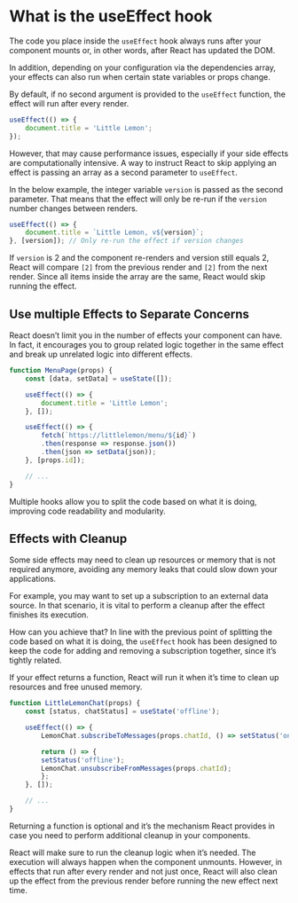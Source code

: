 # What is the useEffect hook

The code you place inside the `useEffect` hook always runs after your component mounts or, in other words, after React has updated the DOM.

In addition, depending on your configuration via the dependencies array, your effects can also run when certain state variables or props change. 

By default, if no second argument is provided to the `useEffect` function, the effect will run after every render.

```jsx
useEffect(() => {
    document.title = 'Little Lemon';
}); 
```

However, that may cause performance issues, especially if your side effects are computationally intensive. A way to instruct React to skip applying an effect is passing an array as a second parameter to `useEffect`.

In the below example, the integer variable `version` is passed as the second parameter. That means that the effect will only be re-run if the `version` number changes between renders.

```jsx
useEffect(() => {
    document.title = `Little Lemon, v${version}`;
}, [version]); // Only re-run the effect if version changes 
```

If `version` is 2 and the component re-renders and version still equals 2, React will compare `[2]` from the previous render and `[2]` from the next render. Since all items inside the array are the same, React would skip running the effect.

## Use multiple Effects to Separate Concerns

React doesn’t limit you in the number of effects your component can have. In fact, it encourages you to group related logic together in the same effect and break up unrelated logic into different effects.

```jsx
function MenuPage(props) { 
    const [data, setData] = useState([]); 

    useEffect(() => { 
        document.title = 'Little Lemon'; 
    }, []); 

    useEffect(() => { 
        fetch(`https://littlelemon/menu/${id}`) 
        .then(response => response.json()) 
        .then(json => setData(json)); 
    }, [props.id]); 

    // ... 
} 
```

Multiple hooks allow you to split the code based on what it is doing, improving code readability and modularity.

## Effects with Cleanup

Some side effects may need to clean up resources or memory that is not required anymore, avoiding any memory leaks that could slow down your applications.

For example, you may want to set up a subscription to an external data source. In that scenario, it is vital to perform a cleanup after the effect finishes its execution.

How can you achieve that? In line with the previous point of splitting the code based on what it is doing, the `useEffect` hook has been designed to keep the code for adding and removing a subscription together, since it’s tightly related. 

If your effect returns a function, React will run it when it’s time to clean up resources and free unused memory.

```jsx
function LittleLemonChat(props) { 
    const [status, chatStatus] = useState('offline'); 

    useEffect(() => { 
        LemonChat.subscribeToMessages(props.chatId, () => setStatus('online')) 

        return () => { 
        setStatus('offline'); 
        LemonChat.unsubscribeFromMessages(props.chatId); 
        }; 
    }, []); 

    // ... 
} 
```

Returning a function is optional and it’s the mechanism React provides in case you need to perform additional cleanup in your components.

React will make sure to run the cleanup logic when it’s needed. The execution will always happen when the component unmounts. However, in effects that run after every render and not just once, React will also clean up the effect from the previous render before running the new effect next time.

